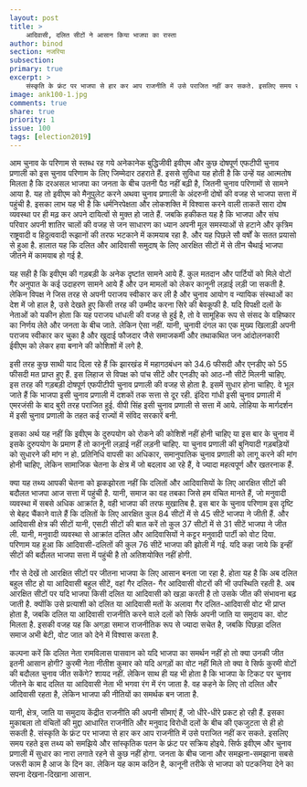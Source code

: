 ```yaml
---
layout: post
title: >
    आदिवासी, दलित सीटों ने आसान किया भाजपा का रास्ता
author: binod
section: नजरिया
subsection:
primary: true
excerpt: >
    संस्कृति के फ्रंट पर भाजपा से हार कर आप राजनीति में उसे पराजित नहीं कर सकते. इसलिए समय रहते इस तथ्य को समझिये और सांस्कृतिक पतन के फ्रंट पर सक्रिय होइये. सिर्फ इवीएम और चुनाव प्रणाली में सुधार का नारा लगाते रहने से कुछ नहीं होगा.
image: ank100-1.jpg
comments: true
share: true
priority: 1
issue: 100
tags: [election2019]
---
```


आम चुनाव के परिणाम से स्तब्ध रह गये अनेकानेक बुद्धिजीवी इवीएम और कुछ दोषपूर्ण एफटीपी चुनाव प्रणाली को इस चुनाव परिणाम के लिए जिम्मेदार ठहराते हैं. इससे सुविधा यह होती है कि उन्हें यह आत्मतोष मिलता है कि दरअसल भाजपा का जनता के बीच उतनी पैठ नहीं बढ़ी है, जितनी चुनाव परिणामों से सामने आया है. यह तो इवीएम को मैनुपुलेट करने अथवा चुनाव प्रणाली के अंदरुनी दोषों की वजह से भाजपा सत्ता में पहुंची है. इसका लाभ यह भी है कि धर्मनिरपेक्षता और लोकशक्ति में विश्वास करने वाली ताकतें सारा दोष व्यवस्था पर ही मढ़ कर अपने दायित्वों से मुक्त हो जाते हैं. जबकि हकीकत यह है कि भाजपा और संघ परिवार अपनी शातिर चालों की वजह से जन साधारण का ध्यान अपनी मूल समस्याओं से हटाने और कृत्रिम राष्ट्रवादी व हिदुत्ववादी रूझानों की तरफ भटकाने में कामयाब रहा है. और यह पिछले सौ वर्षों के सतत प्रयासो से हुआ है. हालात यह कि दलित और आदिवासी समुदाष् के लिए आरक्षित सीटों में से तीन चैथाई भाजपा जीतने में कामयाब हो गई है.

यह सही है कि इवीएम की गड़बड़ी के अनेक दृष्टांत सामने आये हैं. कुल मतदान और पार्टियों को मिले वोटों गैर अनुपात के कई उदाहरण सामने आये हैं और उन मामलों को लेकर कानूनी लड़ाई लड़ी जा सकती है. लेकिन विपक्ष ने जिस तरह से अपनी पराजय स्वीकार कर ली है और चुनाव आयोग व न्यायिक संस्थाओं का देश में जो हाल है, उसे देखते हुए किसी तरह की उम्मीद करना सिरे की बेवकूफी है. यदि विपक्षी दलों के नेताओं को यकीन होता कि यह पराजय धांधली की वजह से हुई है, तो वे सामूहिक रूप से संसद के वहिष्कार का निर्णय लेते और जनता के बीच जाते. लेकिन ऐसा नहीं. यानी, चुनावी दंगल का एक मुख्य खिलाड़ी अपनी पराजय स्वीकार कर चुका है और खुदाई फौजदार जैसे समाजकर्मी और तथाकथित जन आंदोलनकारी ईवीएम को लेकर हवा बनाने की कोशिशों में लगे है.

इसी तरह कुछ साथी याद दिला रहे हैं कि झारखंड में महागठबंधन को 34.6 फीसदी और एनडीए को 55 फीसदी मत प्राप्त हुए हैं. इस लिहाज से विपक्ष को पांच सीटें और एनडीए को आठ-नौ सीटें मिलनी चाहिए. इस तरह की गड़बड़ी दोषपूर्ण एफपीटीपी चुनाव प्रणाली की वजह से होता है. इसमें सुधार होना चाहिए. वे भूल जाते हैं कि भाजपा इसी चुनाव प्रणाली में दशकों तक सत्ता से दूर रही. इंदिरा गांधी इसी चुनाव प्रणाली में एमरजंसी के बाद बुरी तरह पराजित हुई. वीपी सिंह इसी चुनाव प्रणाली से सत्ता में आये. लोहिया के मार्गदर्शन में इसी चुनाव प्रणाली के तहत कई राज्यों में संविद सरकारें बनी.

इसका अर्थ यह नहीं कि इवीएम के दुरुपयोग को रोकने की कोशिशें नहीं होनी चाहिए या इस बार के चुनाव में इसके दुरुपयोग के प्रमाण हैं तो कानूनी लड़ाई नहीं लड़नी चाहिए. या चुनाव प्रणाली की बुनियादी गड़बड़ियों को सुधारने की मांग न हो. प्रतिनिधि वापसी का अधिकार, समानुपातिक चुनाव प्रणाली को लागू करने की मांग होनी चाहिए, लेकिन सामाजिक चेतना के क्षेत्र में जो बदलाव आ रहे हैं, वे ज्यादा महत्वपूर्ण और खतरनाक हैं.

क्या यह तथ्य आपकी चेतना को झकझोरता नहीं कि दलितों और आदिवासियों के लिए आरक्षित सीटों की बदौलत भाजपा आज सत्ता में पहुंची है. यानी, समाज का वह तबका जिसे हम वंचित मानते हैं, जो मनुवादी व्यवस्था में सबसे अधिक आक्रांत है, वही भाजपा की तरफ मुखातिब है. इस बार के चुनाव परिणाम इस दृष्टि से बेहद चैंकाने वाले हैं कि दलितों के लिए आरक्षित कुल 84 सीटों में से 45 सीटें भाजपा ने जीती हैं. और आदिवासी क्षेत्र की सीटों यानी, एसटी सीटों की बात करें तो कुल 37 सीटों में से 31 सीटें भाजपा ने जीत ली. यानी, मनुवादी व्यवस्था से आक्रांत दलित और आदिवासियों ने कट्टर मनुवादी पार्टी को वोट दिया. परिणाम यह हुआ कि आदिवासी-दलितों की कुल 76 सीटें भाजपा की झोली में गई. यदि कहा जाये कि इन्हीं सीटों की बदौलत भाजपा सत्ता में पहुंची है तो अतिशयोक्ति नहीं होगी.

गौर से देखें तो आरक्षित सीटों पर जीतना भाजपा के लिए आसान बनता जा रहा है. होता यह है कि अब दलित बहुल सीट हो या आदिवासी बहुल सीटें, वहां गैर दलित- गैर आदिवासी वोटरों की भी उपस्थिति रहती है. अब आरक्षित सीटों पर यदि भाजपा किसी दलित या आदिवासी को खड़ा करती है तो उसके जीत की संभावना बढ़ जाती है. क्योंकि उसे प्रत्याशी को दलित या आदिवासी मतों के अलावा गैर दलित-आदिवासी वोट भी प्राप्त होता है, जबकि दलित या आदिवासी राजनीति करने वाले दलों को सिर्फ अपनी जाति या समुदाय का. वोट मिलता है. इसकी वजह यह कि अगड़ा समाज राजनीतिक रूप से ज्यादा सचेत है, जबकि पिछड़ा दलित समाज अभी बेटी, वोट जात को देने में विश्वास करता है.

कल्पना करें कि दलित नेता रामविलास पासवान को यदि भाजपा का समर्थन नहीं हो तो क्या उनकी जीत इतनी आसान होगी? कुरमी नेता नीतीश कुमार को यदि अगड़ों का वोट नहीं मिले तो क्या वे सिर्फ कुरमी वोटों की बदौलत चुनाव जीत सकेंगे? शायद नहीं. लेकिन साथ ही यह भी होता है कि भाजपा के टिकट पर चुनाव जीतने के बाद दलित या आदिवासी नेता भी भगवा रंग में रंग जाता है. वह कहने के लिए तो दलित और आदिवासी रहता है, लेकिन भाजपा की नीतियों का समर्थक बन जाता है.

यानी, क्षेत्र, जाति या समुदाय केंद्रीत राजनीति की अपनी सीमाएं हैं, जो धीरे-धीरे प्रकट हो रही हैं. इसका मुकाबला तो वंचितों की मुद्दा आधारित राजनीति और मनुवाद विरोधी दलों के बीच की एकजुटता से ही हो सकती है. संस्कृति के फ्रंट पर भाजपा से हार कर आप राजनीति में उसे पराजित नहीं कर सकते. इसलिए समय रहते इस तथ्य को समझिये और सांस्कृतिक पतन के फ्रंट पर सक्रिय होइये. सिर्फ इवीएम और चुनाव प्रणाली में सुधार का नारा लगाते रहने से कुछ नहीं होगा. जनता के बीच जाना और समझना-समझाना सबसे जरूरी काम है आज के दिन का. लेकिन यह काम कठिन है, कानूनी तरीके से भाजपा को पटकनिया देने का सपना देखना-दिखाना आसान.